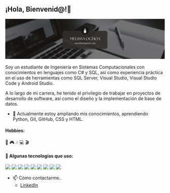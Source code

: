 ## ¡Hola, Bienvenid@!👋

![header](pres.jpg)

Soy un estudiante de Ingeniería en Sistemas Computacionales con conocimientos en lenguajes como C# y SQL, así como experiencia práctica en el uso de herramientas como SQL Server, Visual Studio, Visual Studio Code y Android Studio. 

A lo largo de mi carrera, he tenido el privilegio de trabajar en proyectos de desarrollo de software, así como el diseño y la implementación de base de datos.

- 🌱 Actualmente estoy ampliando mis conocimientos, aprendiendo Python, Git, GitHub, CSS y HTML.

#### Hobbies: 
📖 🎮 🎶 💻 🎬
  
#### 🎯 Algunas tecnologías que uso:
<img src="https://img.shields.io/badge/VSCode-0078D4?style=for-the-badge&logo=visual%20studio%20code&logoColor=white" /> <img src="https://img.shields.io/badge/Microsoft%20SQL%20Server-CC2927?style=for-the-badge&logo=microsoft%20sql%20server&logoColor=white" />
<img src="https://img.shields.io/badge/Visual_Studio-5C2D91?style=for-the-badge&logo=visual%20studio&logoColor=white" />
<img src="https://img.shields.io/badge/C%23-239120?style=for-the-badge&logo=csharp&logoColor=white" />
<img src="https://img.shields.io/badge/CSS3-1572B6?style=for-the-badge&logo=css3&logoColor=white" />
<img src="https://img.shields.io/badge/HTML5-E34F26?style=for-the-badge&logo=html5&logoColor=white" />
<img src="https://img.shields.io/badge/Python-FFD43B?style=for-the-badge&logo=python&logoColor=blue" />
<img src="https://img.shields.io/badge/LinkedIn-0077B5?style=for-the-badge&logo=linkedin&logoColor=white"/> 
<img src="https://img.shields.io/badge/GIT-E44C30?style=for-the-badge&logo=git&logoColor=white" />

- 📫 Cómo contactarme..
  - [LinkedIn](https://www.linkedin.com/in/melissa-ochoa17/)

